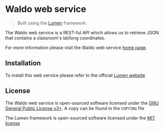 # Waldo web service

> Built using the [Lumen](https://github.com/laravel/lumen) framework.

The Waldo web service is a REST-ful API which allows us to retrieve JSON that contains a classroom's
lat/long coordinates.

For more information please visit the Waldo web service [home page](https://api.metalab.csun.edu/waldo/).

## Installation

To install this web service please refer to the official [Lumen website](https://lumen.laravel.com/docs/5.6)

## License

The Waldo web service is open-sourced software licensed under the 
[GNU General Public License v3+](https://www.gnu.org/licenses/gpl.html). A copy can be found in the `COPYING` file

The Lumen framework is open-sourced software licensed under the [MIT license](http://opensource.org/licenses/MIT)